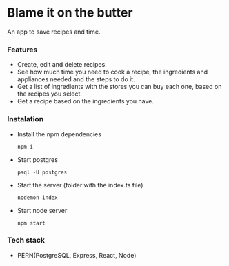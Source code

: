 # Blame it on the butter
An app to save recipes and time.

### Features
- Create, edit and delete recipes.
- See how much time you need to cook a recipe, the ingredients and appliances needed and the steps to do it.
- Get a list of ingredients with the stores you can buy each one, based on the recipes you select.
- Get a recipe based on the ingredients you have.


### Instalation
- Install the npm dependencies
  ```
  npm i
  ```
- Start postgres
  ```
  psql -U postgres
  ```
- Start the server (folder with the index.ts file)
  ```
  nodemon index
  ```
- Start node server
  ```
  npm start
  ```

### Tech stack
- PERN(PostgreSQL, Express, React, Node)